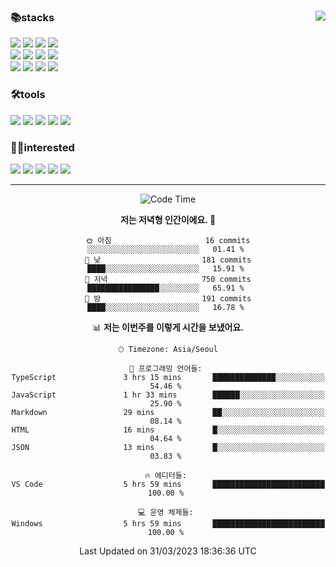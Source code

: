 
<div align="left">

<a href="https://github.com/blueprint-12/github-readme-stats">
  <img align="right" src="https://github-readme-stats.vercel.app/api/top-langs/?username=blueprint-12&theme=ayu-mirage" />
</a>

 <h3>📚stacks</h3>

 
 <img src="https://img.shields.io/badge/HTML5-E34F26?style=flat-square&logo=HTML5&logoColor=white"/>
 <img src="https://img.shields.io/badge/CSS3-1572B6?style=flat-square&logo=CSS3&logoColor=white"/> 
 <img src="https://img.shields.io/badge/JavaScript-F7DF1E?style=flat-square&logo=JavaScript&logoColor=white"/>
 <img src="https://img.shields.io/badge/TypeScript-3178C6?style=flat-square&logo=TypeScript&logoColor=white"/><br/>
 <img src="https://img.shields.io/badge/React-61DAFB?style=flat-square&logo=React&logoColor=white"/>
 <img src="https://img.shields.io/badge/Redux-764ABC?style=flat-square&logo=Redux&logoColor=white"/>  
 <img src="https://img.shields.io/badge/React Query-FF4152?style=flat-square&logo=React Query&logoColor=white"/>  
 <img src="https://img.shields.io/badge/Next.js-000000?style=flat-square&logo=Next.js&logoColor=white"/> <br/>
 <img src="https://img.shields.io/badge/Font Awesome-528DD7?style=flat-square&logo=Font Awesome&logoColor=white"/>
 <img src="https://img.shields.io/badge/MUI-007FFF?style=flat-square&logo=MUI&logoColor=white"/>
 <img src="https://img.shields.io/badge/styled-components-DB7093?style=flat-square&logo=styled-components&logoColor=white"/>
 <img src="https://img.shields.io/badge/Sass-CC6699?style=flat-square&logo=Sass&logoColor=white"/>


 
 
<h3>🛠tools</h3> 
<img src="https://img.shields.io/badge/Visual Studio Code-007ACC?style=flat-square&logo=Visual Studio Code&logoColor=white"/>
<img src="https://img.shields.io/badge/Git-F05032?style=flat-square&logo=Git&logoColor=white"/>
<img src="https://img.shields.io/badge/GitHub-181717?style=flat-square&logo=GitHub&logoColor=white"/>
<img src="https://img.shields.io/badge/Yarn-2C8EBB?style=flat-square&logo=yarn&logoColor=white"/>
<img src="https://img.shields.io/badge/Vite-646CFF?style=flat-square&logo=vite&logoColor=white"/>
 



<h3>🤸‍♀️interested</h3>

 <img src="https://img.shields.io/badge/MongoDB-47A248?style=flat-square&logo=mongoDB&logoColor=white"/>
 <img src="https://img.shields.io/badge/Node.js-339933?style=flat-square&logo=Node.js&logoColor=white"/>
 <img src="https://img.shields.io/badge/Kotline-7F52FF?style=flat-square&logo=Kotlin&logoColor=white"/>
 <img src="https://img.shields.io/badge/Android-3DDC84?style=flat-square&logo=android&logoColor=white"/>
 <img src="https://img.shields.io/badge/MySQL-4479A1?style=flat-square&logo=MySQL&logoColor=white"/>



<!-- [![Top Langs](https://github-readme-stats.vercel.app/api/top-langs/?username=blueprint-12&layout=compact&theme=ayu-mirage)](https://github.com/blueprint-12/github-readme-stats) -->


 </div>

<hr/>
<div align="center">
 
<!--START_SECTION:waka-->
![Code Time](http://img.shields.io/badge/Code%20Time-634%20hrs%2028%20mins-blue)

**저는 저녁형 인간이에요. 🦉** 

```text
🌞 아침                     16 commits          ░░░░░░░░░░░░░░░░░░░░░░░░░   01.41 % 
🌆 낮　                     181 commits         ████░░░░░░░░░░░░░░░░░░░░░   15.91 % 
🌃 저녁                     750 commits         ████████████████░░░░░░░░░   65.91 % 
🌙 밤　                     191 commits         ████░░░░░░░░░░░░░░░░░░░░░   16.78 % 
```


📊 **저는 이번주를 이렇게 시간을 보냈어요.** 

```text
🕑︎ Timezone: Asia/Seoul

💬 프로그래밍 언어들: 
TypeScript               3 hrs 15 mins       ██████████████░░░░░░░░░░░   54.46 % 
JavaScript               1 hr 33 mins        ██████░░░░░░░░░░░░░░░░░░░   25.90 % 
Markdown                 29 mins             ██░░░░░░░░░░░░░░░░░░░░░░░   08.14 % 
HTML                     16 mins             █░░░░░░░░░░░░░░░░░░░░░░░░   04.64 % 
JSON                     13 mins             █░░░░░░░░░░░░░░░░░░░░░░░░   03.83 % 

🔥 에디터들: 
VS Code                  5 hrs 59 mins       █████████████████████████   100.00 % 

💻 운영 체제들: 
Windows                  5 hrs 59 mins       █████████████████████████   100.00 % 
```


 Last Updated on 31/03/2023 18:36:36 UTC
<!--END_SECTION:waka-->
 

</div>





